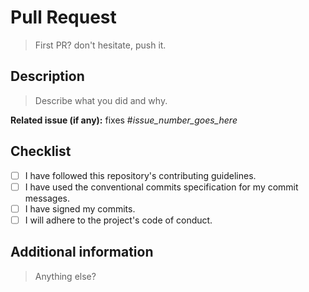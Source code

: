 # Pull Request

> First PR? don't hesitate, push it.

## Description

> Describe what you did and why.

**Related issue (if any):** fixes #*issue_number_goes_here*

## Checklist

- [ ] I have followed this repository's contributing guidelines.
- [ ] I have used the conventional commits specification for my commit messages.
- [ ] I have signed my commits.
- [ ] I will adhere to the project's code of conduct.

## Additional information

> Anything else?
> 
